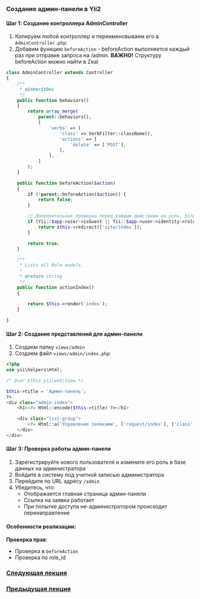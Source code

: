 ### Создание админ-панели в Yii2

#### Шаг 1: Создание контроллера AdminController

1. Копируем любой контроллер и переименовываем его в `AdminController.php`:
2. Добавим функцию `beforeAction` - beforeAction выполняется каждый раз при отправке запроса на /admin.
   **ВАЖНО!** Структуру beforeAction можно найти в Zeal
   
```php
class AdminController extends Controller
{
    /**
     * @inheritDoc
     */
    public function behaviors()
    {
        return array_merge(
            parent::behaviors(),
            [
                'verbs' => [
                    'class' => VerbFilter::className(),
                    'actions' => [
                        'delete' => ['POST'],
                    ],
                ],
            ]
        );
    }

    public function beforeAction($action)
    {
        if (!parent::beforeAction($action)) {
            return false;
        }

        // Дополнительная проверка перед каждым действием на роль. Если роль не Админ - редирект на главную страницу
        if (Yii::$app->user->isGuest || Yii::$app->user->identity->role_id !== 2) {
            return $this->redirect(['site/index']);
        }

        return true;
    }

    /**
     * Lists all Role models.
     *
     * @return string
     */
    public function actionIndex()
    {
        
        return $this->render('index');
    }

}

```

#### Шаг 2: Создание представлений для админ-панели

1. Создаем папку `views/admin`
2. Создаем файл `views/admin/index.php`:

```php
<?php
use yii\helpers\Html;

/* @var $this yii\web\View */

$this->title = 'Админ-панель';
?>
<div class="admin-index">
    <h1><?= Html::encode($this->title) ?></h1>

    <div class="list-group">
        <?= Html::a('Управление заявками', ['request/index'], ['class' => 'list-group-item list-group-item-action']) ?>
    </div>
</div>
```


#### Шаг 3: Проверка работы админ-панели

1. Зарегистрируйте нового пользователя и измените его роль в базе данных на администратора
2. Войдите в систему под учетной записью администратора
3. Перейдите по URL адресу `/admin`
4. Убедитесь, что:
   - Отображается главная страница админ-панели
   - Ссылка на заявки работает
   - При попытке доступа не-администратором происходит перенаправление

#### Особенности реализации:

 **Проверка прав**:
   - Проверка в `beforeAction`
   - Проверка по role_id 



### [Следующая лекция](https://github.com/petrocollege-web/7.-Menu-and-content)
### [Предыдущая лекция](https://github.com/petrocollege-web/5.-Login/)
